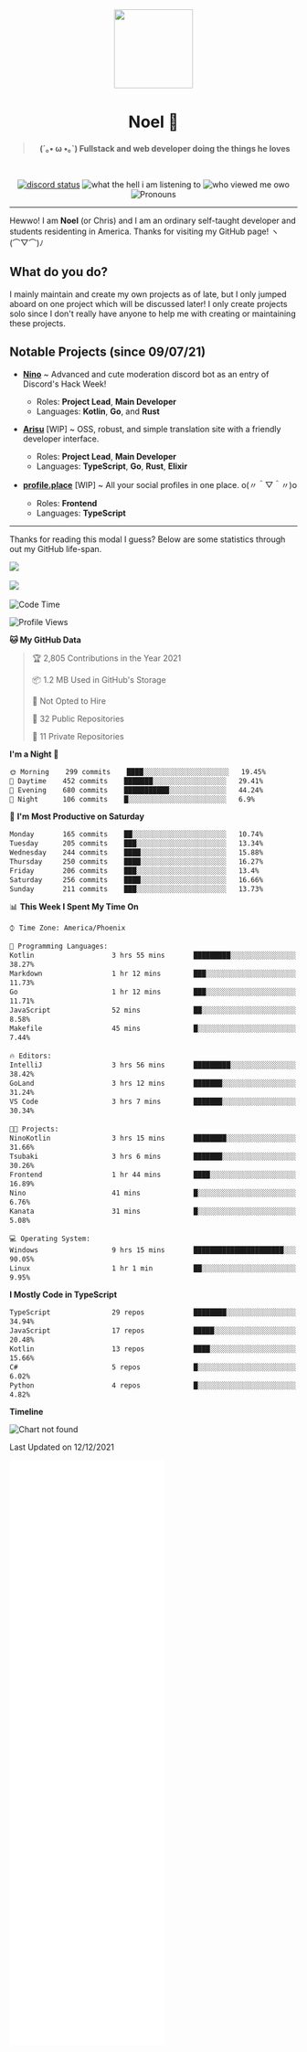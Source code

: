 <div align='center'>
  <div align='center'>
    <img
      src='https://cdn.floofy.dev/art/icons/icon_cinnamonserval.png'
      width='138'
      height='138'
    />
  </div>
  <h1>Noel 🐾</h1>
  <blockquote><strong>(´｡• ω •｡`) Fullstack and web developer doing the things he loves</strong></blockquote>

  <br />

  <a href='https://discord.com/users/280158289667555328' target='_blank'><img alt="discord status" src="https://dev.discordprofiles.me/badge/status/280158289667555328" /></a>
  <img alt="what the hell i am listening to" src="https://dev.discordprofiles.me/badge/spotify/280158289667555328" />
  <img alt="who viewed me owo" src="https://komarev.com/ghpvc/?username=auguwu" />
  <img alt='Pronouns' src='https://img.shields.io/endpoint?url=https://pronoundb.org/shields/6004d014406af11e4593a013' />
</div>

<hr />

Hewwo! I am **Noel** (or Chris) and I am an ordinary self-taught developer and students residenting in America. Thanks for visiting my GitHub page! ヽ(⌒▽⌒)ﾉ

## What do you do?
I mainly maintain and create my own projects as of late, but I only jumped aboard on one project which will be discussed later! I only create projects
solo since I don't really have anyone to help me with creating or maintaining these projects.

## Notable Projects (since 09/07/21)
- [**Nino**](https://nino.sh) ~ Advanced and cute moderation discord bot as an entry of Discord's Hack Week!
  - Roles: **Project Lead**, **Main Developer**
  - Languages: **Kotlin**, **Go**, and **Rust**

- [**Arisu**](https://arisu.land) [WIP] ~ OSS, robust, and simple translation site with a friendly developer interface.
  - Roles: **Project Lead**, **Main Developer**
  - Languages: **TypeScript**, **Go**, **Rust**, **Elixir**

- [**profile.place**](https://profile.place) [WIP] ~ All your social profiles in one place. o(〃＾▽＾〃)o
  - Roles: **Frontend**
  - Languages: **TypeScript**

---

Thanks for reading this modal I guess? Below are some statistics through out my GitHub life-span.

![](https://github-readme-stats.vercel.app/api?username=auguwu&count_private=true&show_icons=true&theme=gruvbox)

![](https://github-readme-stats.vercel.app/api/top-langs/?username=auguwu&layout=compact&theme=gruvbox)

<!--START_SECTION:waka-->
![Code Time](http://img.shields.io/badge/Code%20Time-2%2C490%20hrs%2036%20mins-blue)

![Profile Views](http://img.shields.io/badge/Profile%20Views-8-blue)

**🐱 My GitHub Data** 

> 🏆 2,805 Contributions in the Year 2021
 > 
> 📦 1.2 MB Used in GitHub's Storage 
 > 
> 🚫 Not Opted to Hire
 > 
> 📜 32 Public Repositories 
 > 
> 🔑 11 Private Repositories  
 > 
**I'm a Night 🦉** 

```text
🌞 Morning    299 commits    ████░░░░░░░░░░░░░░░░░░░░░   19.45% 
🌆 Daytime    452 commits    ███████░░░░░░░░░░░░░░░░░░   29.41% 
🌃 Evening    680 commits    ███████████░░░░░░░░░░░░░░   44.24% 
🌙 Night      106 commits    █░░░░░░░░░░░░░░░░░░░░░░░░   6.9%

```
📅 **I'm Most Productive on Saturday** 

```text
Monday       165 commits    ██░░░░░░░░░░░░░░░░░░░░░░░   10.74% 
Tuesday      205 commits    ███░░░░░░░░░░░░░░░░░░░░░░   13.34% 
Wednesday    244 commits    ████░░░░░░░░░░░░░░░░░░░░░   15.88% 
Thursday     250 commits    ████░░░░░░░░░░░░░░░░░░░░░   16.27% 
Friday       206 commits    ███░░░░░░░░░░░░░░░░░░░░░░   13.4% 
Saturday     256 commits    ████░░░░░░░░░░░░░░░░░░░░░   16.66% 
Sunday       211 commits    ███░░░░░░░░░░░░░░░░░░░░░░   13.73%

```


📊 **This Week I Spent My Time On** 

```text
⌚︎ Time Zone: America/Phoenix

💬 Programming Languages: 
Kotlin                   3 hrs 55 mins       █████████░░░░░░░░░░░░░░░░   38.27% 
Markdown                 1 hr 12 mins        ███░░░░░░░░░░░░░░░░░░░░░░   11.73% 
Go                       1 hr 12 mins        ███░░░░░░░░░░░░░░░░░░░░░░   11.71% 
JavaScript               52 mins             ██░░░░░░░░░░░░░░░░░░░░░░░   8.58% 
Makefile                 45 mins             █░░░░░░░░░░░░░░░░░░░░░░░░   7.44%

🔥 Editors: 
IntelliJ                 3 hrs 56 mins       █████████░░░░░░░░░░░░░░░░   38.42% 
GoLand                   3 hrs 12 mins       ███████░░░░░░░░░░░░░░░░░░   31.24% 
VS Code                  3 hrs 7 mins        ███████░░░░░░░░░░░░░░░░░░   30.34%

🐱‍💻 Projects: 
NinoKotlin               3 hrs 15 mins       ████████░░░░░░░░░░░░░░░░░   31.66% 
Tsubaki                  3 hrs 6 mins        ███████░░░░░░░░░░░░░░░░░░   30.26% 
Frontend                 1 hr 44 mins        ████░░░░░░░░░░░░░░░░░░░░░   16.89% 
Nino                     41 mins             █░░░░░░░░░░░░░░░░░░░░░░░░   6.76% 
Kanata                   31 mins             █░░░░░░░░░░░░░░░░░░░░░░░░   5.08%

💻 Operating System: 
Windows                  9 hrs 15 mins       ██████████████████████░░░   90.05% 
Linux                    1 hr 1 min          ██░░░░░░░░░░░░░░░░░░░░░░░   9.95%

```

**I Mostly Code in TypeScript** 

```text
TypeScript               29 repos            ████████░░░░░░░░░░░░░░░░░   34.94% 
JavaScript               17 repos            █████░░░░░░░░░░░░░░░░░░░░   20.48% 
Kotlin                   13 repos            ████░░░░░░░░░░░░░░░░░░░░░   15.66% 
C#                       5 repos             █░░░░░░░░░░░░░░░░░░░░░░░░   6.02% 
Python                   4 repos             █░░░░░░░░░░░░░░░░░░░░░░░░   4.82%

```


**Timeline**

![Chart not found](https://raw.githubusercontent.com/auguwu/auguwu/master/charts/bar_graph.png) 


 Last Updated on 12/12/2021
<!--END_SECTION:waka-->

![](./github-metrics.svg)
